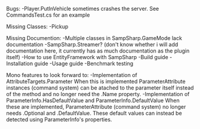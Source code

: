 Bugs:
-Player.PutInVehicle sometimes crashes the server. See CommandsTest.cs for an example

Missing Classes:
-Pickup

Missing Documention:
-Multiple classes in SampSharp.GameMode lack documentation
-SampSharp.Streamer? (don't know whether i will add documentation here, it currently has as much documentation as the plugin itself)
-How to use EntityFramework with SampSharp
-Build guide
-Installation guide
-Usage guide
-Benchmark testing

Mono features to look forward to:
-Implementation of AttributeTargets.Parameter
 When this is implemented ParameterAttribute instances (command system) can be atached to
 the parameter itself instead of the method and no longer need the .Name property.
-Implementation of ParameterInfo.HasDefaultValue and ParameterInfo.DefaultValue
 When these are implemented, ParameterAttribute (command system) no longer needs .Optional and .DefaultValue.
 These default values can instead be detected using ParameterInfo's properties.